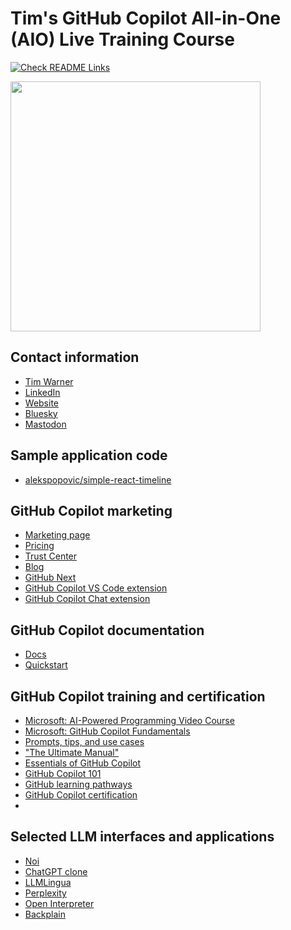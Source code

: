 # Tim's GitHub Copilot All-in-One (AIO) Live Training Course

[![Check README Links](https://github.com/timothywarner/copilotaio/actions/workflows/check-readme-links.yml/badge.svg?branch=main)](https://github.com/timothywarner/copilotaio/actions/workflows/check-readme-links.yml)

<img src="./images/github-social-preview.png" width="400">

## Contact information

- [Tim Warner](mailto:timothywarner316@gmail.com)
- [LinkedIn](https://www.liiinkedin.com/in/timothywarner/)
- [Website](https://techtrainertim.com)
- [Bluesky](https://bsky.app/profile/techtrainertim.bsky.social)
- [Mastodon](https://mastodon.social/@techtrainertim)

## Sample application code

- [alekspopovic/simple-react-timeline](https://github.com/alekspopovic/simple-react-timeline)

## GitHub Copilot marketing

- [Marketing page](https://github.com/features/copilot)
- [Pricing](https://docs.github.com/en/billing/managing-billing-for-github-copilot/about-billing-for-github-copilot)
- [Trust Center](https://resources.github.com/copilot-trust-center/)
- [Blog](https://github.blog/)
- [GitHub Next](https://githubnext.com/)
- [GitHub Copilot VS Code extension](https://marketplace.visualstudio.com/items?itemName=GitHub.copilot)
- [GitHub Copilot Chat extension](https://marketplace.visualstudio.com/items?itemName=GitHub.copilot-chat)

## GitHub Copilot documentation

- [Docs](https://docs.github.com/copilot)
- [Quickstart](https://docs.github.com/en/copilot/quickstart)

## GitHub Copilot training and certification

- [Microsoft: AI-Powered Programming Video Course](https://www.microsoftpressstore.com/store/ai-powered-programming-with-github-copilot-video-9780138279455)
- [Microsoft: GitHub Copilot Fundamentals](https://learn.microsoft.com/en-us/training/paths/copilot/)
- [Prompts, tips, and use cases](https://github.blog/2023-06-20-how-to-write-better-prompts-for-github-copilot/)
- ["The Ultimate Manual"](https://nira.com/github-copilot/)
- [Essentials of GitHub Copilot](https://resources.github.com/learn/pathways/copilot/essentials/essentials-of-github-copilot/)
- [GitHub Copilot 101](https://github.com/microsoft/Mastering-GitHub-Copilot-for-Paired-Programming)
- [GitHub learning pathways](https://resources.github.com/learn/pathways/)
- [GitHub Copilot certification](https://examregistration.github.com/waitlist/copilot)
-

## Selected LLM interfaces and applications

- [Noi](https://github.com/lencx/Noi)
- [ChatGPT clone](https://github.com/lencx/ChatGPT)
- [LLMLingua](https://github.com/microsoft/LLMLingua)
- [Perplexity](https://www.perplexity.ai/)
- [Open Interpreter](https://www.openinterpreter.com/)
- [Backplain](https://backplain.com/)
